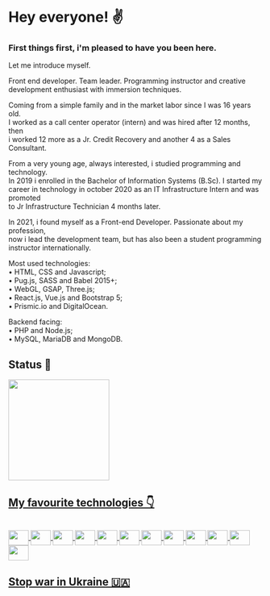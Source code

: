 # Hey everyone! ✌

### First things first, i'm pleased to have you been here.

Let me introduce myself.

Front end developer. Team leader. Programming instructor and creative \
development enthusiast with immersion techniques.

Coming from a simple family and in the market labor since I was 16 years old.\
I worked as a call center operator (intern) and was hired after 12 months, then \
i worked 12 more as a Jr. Credit Recovery and another 4 as a Sales Consultant.

From a very young age, always interested, i studied programming and technology. \
In 2019 i enrolled in the Bachelor of Information Systems (B.Sc). I started my \
career in technology in october 2020 as an IT Infrastructure Intern and was promoted \
to Jr Infrastructure Technician 4 months later.

In 2021, i found myself as a Front-end Developer. Passionate about my profession, \
now i lead the development team, but has also been a student programming \
instructor internationally.

Most used technologies:\
• HTML, CSS and Javascript;\
• Pug.js, SASS and Babel 2015+;\
• WebGL, GSAP, Three.js;\
• React.js, Vue.js and Bootstrap 5;\
• Prismic.io and DigitalOcean.

Backend facing:\
• PHP and Node.js;\
• MySQL, MariaDB and MongoDB.

## Status 🎉

<div align="start">
  <a href="https://github.com/gitBiohazard">
  <img height="200em" src="https://github-readme-stats.vercel.app/api?username=gitBiohazard&show_icons=true&theme=chartreuse-dark&include_all_commits=true&count_private=true"/>
<!--   <img height="180em" src="https://github-readme-stats.vercel.app/api/top-langs/?username=gitBiohazard&layout=compact&langs_count=7&theme=dracula"/> -->
</div>
  
## My favourite technologies 👇
  
<div style="display: inline_block"><br>
  <img align="center" height="30" width="40" src="https://cdn.jsdelivr.net/gh/devicons/devicon/icons/html5/html5-original.svg" />
  <img align="center" height="30" width="40" src="https://cdn.jsdelivr.net/gh/devicons/devicon/icons/css3/css3-original.svg" />
  <img align="center" height="30" width="40" src="https://cdn.jsdelivr.net/gh/devicons/devicon/icons/javascript/javascript-plain.svg" />
  <img align="center" height="30" width="40" src="https://symbols.getvecta.com/stencil_92/57_pug.a23626476f.svg" />
  <img align="center" height="30" width="40" src="https://cdn.jsdelivr.net/gh/devicons/devicon/icons/sass/sass-original.svg" />
  <img align="center" height="30" width="40" src="https://cdn.jsdelivr.net/gh/devicons/devicon/icons/babel/babel-original.svg" />
  <img align="center" height="30" width="40" src="https://cdn.jsdelivr.net/gh/devicons/devicon/icons/react/react-original.svg" />
  <img align="center" height="30" width="40" src="https://cdn.jsdelivr.net/gh/devicons/devicon/icons/vuejs/vuejs-original.svg" />
  <img align="center" height="30" width="40" src="https://cdn.jsdelivr.net/gh/devicons/devicon/icons/bootstrap/bootstrap-plain.svg" />
  <img align="center" height="30" width="40" src="https://cdn.jsdelivr.net/gh/devicons/devicon/icons/webpack/webpack-original.svg" />
  <img align="center" height="30" width="40" src="https://cdn.jsdelivr.net/gh/devicons/devicon/icons/nodejs/nodejs-original.svg" />
  <img align="center" height="30" width="40" src="https://cdn.jsdelivr.net/gh/devicons/devicon/icons/php/php-plain.svg" />
</div>
  
 ## Stop war in Ukraine 🇺🇦
